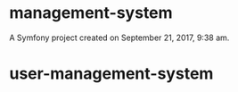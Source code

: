 management-system
=================

A Symfony project created on September 21, 2017, 9:38 am.
# user-management-system
